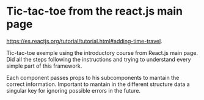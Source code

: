 # Tic-tac-toe from the react.js main page
https://es.reactjs.org/tutorial/tutorial.html#adding-time-travel.

Tic-tac-toe exemple using the introductory course from React.js main page. Did all the steps following the instructions and trying to understand every simple part of this framework.

Each component passes props to his subcomponents to mantain the correct information. Important to mantain in the different structure data a singular key for ignoring possible errors in the future. 
